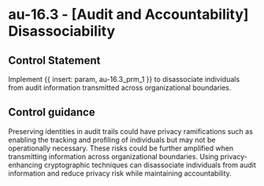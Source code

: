 # au-16.3 - \[Audit and Accountability\] Disassociability

## Control Statement

Implement {{ insert: param, au-16.3_prm_1 }} to disassociate individuals from audit information transmitted across organizational boundaries.

## Control guidance

Preserving identities in audit trails could have privacy ramifications such as enabling the tracking and profiling of individuals but may not be operationally necessary. These risks could be further amplified when transmitting information across organizational boundaries. Using privacy-enhancing cryptographic techniques can disassociate individuals from audit information and reduce privacy risk while maintaining accountability.
